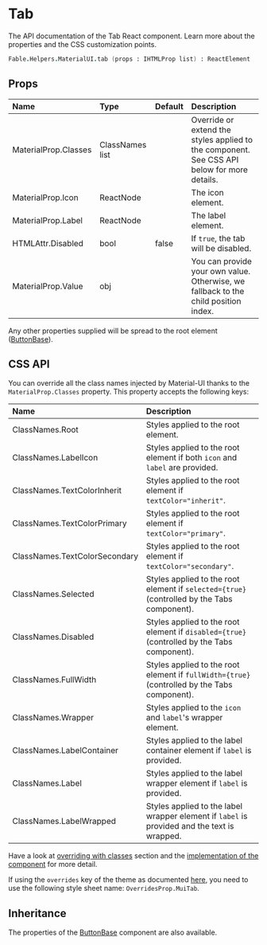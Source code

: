 # Tab

<p class="description">The API documentation of the Tab React component. Learn more about the properties and the CSS customization points.</p>

```fsharp
Fable.Helpers.MaterialUI.tab (props : IHTMLProp list) : ReactElement
```



## Props

| Name | Type | Default | Description |
|:-----|:-----|:--------|:------------|
| <span class="prop-name">MaterialProp.Classes</span> | <span class="prop-type">ClassNames list</span> |   | Override or extend the styles applied to the component.  See CSS API below for more details.  |
| <span class="prop-name">MaterialProp.Icon</span> | <span class="prop-type">ReactNode</span> |   | The icon element. |
| <span class="prop-name">MaterialProp.Label</span> | <span class="prop-type">ReactNode</span> |   | The label element. |
| <span class="prop-name">HTMLAttr.Disabled</span> | <span class="prop-type">bool</span> | <span class="prop-default">false</span> | If `true`, the tab will be disabled. |
| <span class="prop-name">MaterialProp.Value</span> | <span class="prop-type">obj</span> |   | You can provide your own value. Otherwise, we fallback to the child position index. |

Any other properties supplied will be spread to the root element ([ButtonBase](#/api/button-base)).

## CSS API

You can override all the class names injected by Material-UI thanks to the `MaterialProp.Classes` property.
This property accepts the following keys:


| Name | Description |
|:-----|:------------|
| <span class="prop-name">ClassNames.Root</span> | Styles applied to the root element.
| <span class="prop-name">ClassNames.LabelIcon</span> | Styles applied to the root element if both `icon` and `label` are provided.
| <span class="prop-name">ClassNames.TextColorInherit</span> | Styles applied to the root element if `textColor="inherit"`.
| <span class="prop-name">ClassNames.TextColorPrimary</span> | Styles applied to the root element if `textColor="primary"`.
| <span class="prop-name">ClassNames.TextColorSecondary</span> | Styles applied to the root element if `textColor="secondary"`.
| <span class="prop-name">ClassNames.Selected</span> | Styles applied to the root element if `selected={true}` (controlled by the Tabs component).
| <span class="prop-name">ClassNames.Disabled</span> | Styles applied to the root element if `disabled={true}` (controlled by the Tabs component).
| <span class="prop-name">ClassNames.FullWidth</span> | Styles applied to the root element if `fullWidth={true}` (controlled by the Tabs component).
| <span class="prop-name">ClassNames.Wrapper</span> | Styles applied to the `icon` and `label`'s wrapper element.
| <span class="prop-name">ClassNames.LabelContainer</span> | Styles applied to the label container element if `label` is provided.
| <span class="prop-name">ClassNames.Label</span> | Styles applied to the label wrapper element if `label` is provided.
| <span class="prop-name">ClassNames.LabelWrapped</span> | Styles applied to the label wrapper element if `label` is provided and the text is wrapped.

Have a look at [overriding with classes](#/customization/overrides) section
and the [implementation of the component](https://github.com/mui-org/material-ui/tree/master/packages/material-ui/src/Tab/Tab.js)
for more detail.

If using the `overrides` key of the theme as documented
[here](#/customization/themes),
you need to use the following style sheet name: `OverridesProp.MuiTab`.

## Inheritance

The properties of the [ButtonBase](#/api/button-base) component are also available.
<!-- You can take advantage of this behavior to [target nested components](/guides/api/#spread). -->

<!--## Demos-->

<!--- [Tabs](/demos/tabs/)-->

